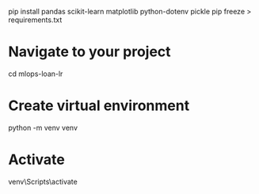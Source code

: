 pip install pandas scikit-learn matplotlib python-dotenv pickle
pip freeze > requirements.txt


# Navigate to your project

cd mlops-loan-lr

 

# Create virtual environment

python -m venv venv

 

# Activate

venv\Scripts\activate
